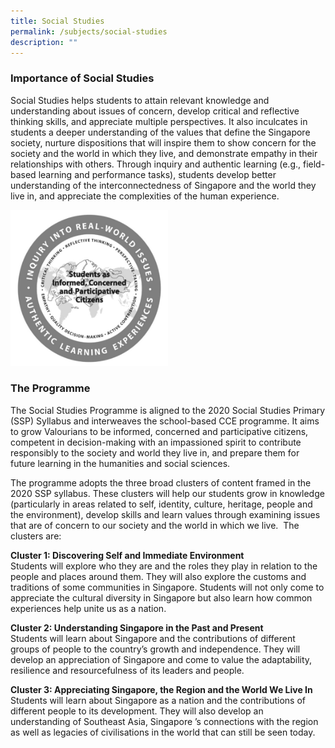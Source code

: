 ```yaml
---
title: Social Studies
permalink: /subjects/social-studies
description: ""
---
```

### Importance of Social Studies

Social Studies helps students to attain relevant knowledge and understanding about issues of concern, develop critical and reflective thinking skills, and appreciate multiple perspectives. It also inculcates in students a deeper understanding of the values that define the Singapore society, nurture dispositions that will inspire them to show concern for the society and the world in which they live, and demonstrate empathy in their relationships with others. Through inquiry and authentic learning (e.g., field-based learning and performance tasks), students develop better understanding of the interconnectedness of Singapore and the world they live in, and appreciate the complexities of the human experience.

<img src="/images/ss-1.jpg" 
     style="width:50%">

### The Programme

The Social Studies Programme is aligned to the 2020 Social Studies Primary (SSP) Syllabus and interweaves the school-based CCE programme. It aims to grow Valourians to be informed, concerned and participative citizens, competent in decision-making with an impassioned spirit to contribute responsibly to the society and world they live in, and prepare them for future learning in the humanities and social sciences. 

The programme adopts the three broad clusters of content framed in the 2020 SSP syllabus. These clusters will help our students grow in knowledge (particularly in areas related to self, identity, culture, heritage, people and the environment), develop skills and learn values through examining issues that are of concern to our society and the world in which we live.  The clusters are:

**Cluster 1: Discovering Self and Immediate Environment** <br>
Students will explore who they are and the roles they play in relation to the people and places around them. They will also explore the customs and traditions of some communities in Singapore. Students will not only come to appreciate the cultural diversity in Singapore but also learn how common experiences help unite us as a nation.

**Cluster 2: Understanding Singapore in the Past and Present** <br>
Students will learn about Singapore and the contributions of different groups of people to the country’s growth and independence. They will develop an appreciation of Singapore and come to value the adaptability, resilience and resourcefulness of its leaders and people.

**Cluster 3: Appreciating Singapore, the Region and the World We Live In** <br>
Students will learn about Singapore as a nation and the contributions of different people to its development. They will also develop an understanding of Southeast Asia, Singapore ’s connections with the region as well as legacies of civilisations in the world that can still be seen today.